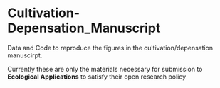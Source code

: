 # Cultivation-Depensation_Manuscript
Data and Code to reproduce the figures in the cultivation/depensation manuscirpt.

Currently these are only the materials necessary for submission to **Ecological Applications** to satisfy their open research policy

